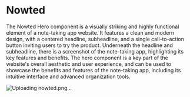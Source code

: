 # Nowted

The Nowted Hero component is a visually striking and highly functional element of a note-taking app website. It features a clean and modern design, with a centered headline, subheadline, and a single call-to-action button inviting users to try the product. Underneath the headline and subheadline, there is a screenshot of the note-taking app, highlighting its key features and benefits. The hero component is a key part of the website's overall aesthetic and user experience, and can be used to showcase the benefits and features of the note-taking app, including its intuitive interface and advanced organization tools.

![Uploading nowted.png…]()
